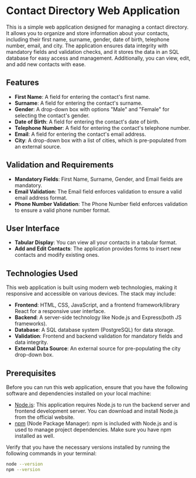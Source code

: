 <h1>Contact Directory Web Application</h1>
<p>This is a simple web application designed for managing a contact directory. 
It allows you to organize and store information about your contacts, including their first name, surname, gender, date of birth, telephone number, email, and city. 
The application ensures data integrity with mandatory fields and validation checks, and it stores the data in an SQL database for easy access and management. Additionally, you can view, edit, and add new contacts with ease.</p>

<h2>Features</h2>
    <ul>
        <li><strong>First Name</strong>: A field for entering the contact's first name.</li>
        <li><strong>Surname</strong>: A field for entering the contact's surname.</li>
        <li><strong>Gender</strong>: A drop-down box with options "Male" and "Female" for selecting the contact's gender.</li>
        <li><strong>Date of Birth</strong>: A field for entering the contact's date of birth.</li>
        <li><strong>Telephone Number</strong>: A field for entering the contact's telephone number.</li>
        <li><strong>Email</strong>: A field for entering the contact's email address.</li>
        <li><strong>City</strong>: A drop-down box with a list of cities, which is pre-populated from an external source.</li>
    </ul>

  <h2>Validation and Requirements</h2>
    <ul>
        <li><strong>Mandatory Fields</strong>: First Name, Surname, Gender, and Email fields are mandatory.</li>
        <li><strong>Email Validation</strong>: The Email field enforces validation to ensure a valid email address format.</li>
        <li><strong>Phone Number Validation</strong>: The Phone Number field enforces validation to ensure a valid phone number format.</li>
    </ul>

  <h2>User Interface</h2>
    <ul>
        <li><strong>Tabular Display</strong>: You can view all your contacts in a tabular format.</li>
        <li><strong>Add and Edit Contacts</strong>: The application provides forms to insert new contacts and modify existing ones.</li>
    </ul>

  <h2>Technologies Used</h2>
    <p>This web application is built using modern web technologies, making it responsive and accessible on various devices. The stack may include:</p>
    <ul>
        <li><strong>Frontend</strong>: HTML, CSS, JavaScript, and a frontend framework/library React for a responsive user interface.</li>
        <li><strong>Backend</strong>: A server-side technology like Node.js and Express(both JS frameworks).</li>
        <li><strong>Database</strong>: A SQL database system (PostgreSQL) for data storage.</li>
        <li><strong>Validation</strong>: Frontend and backend validation for mandatory fields and data integrity.</li>
        <li><strong>External Data Source</strong>: An external source for pre-populating the city drop-down box.</li>
    </ul>

  <h2>Prerequisites</h2>
<p>Before you can run this web application, ensure that you have the following software and dependencies installed on your local machine:</p>

<ul>
  <li><a href="https://nodejs.org/" target="_blank">Node.js</a>: This application requires Node.js to run the backend server and frontend development server. You can download and install Node.js from the official website.</li>
  <li><a href="https://www.npmjs.com/" target="_blank">npm</a> (Node Package Manager): npm is included with Node.js and is used to manage project dependencies. Make sure you have npm installed as well.</li>
</ul>

<p>Verify that you have the necessary versions installed by running the following commands in your terminal:</p>

```bash
node --version
npm --version

  
